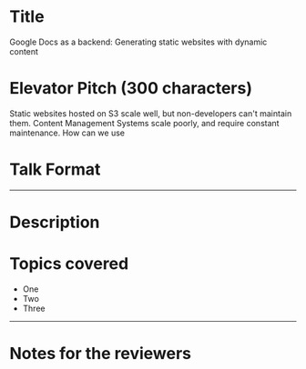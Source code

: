 # Title
Google Docs as a backend: Generating static websites with dynamic content

# Elevator Pitch (300 characters)
Static websites hosted on S3 scale well, but non-developers can't maintain them. Content Management Systems scale poorly, and require constant maintenance. How can we use 

# Talk Format

---

# Description

# Topics covered
* One
* Two
* Three

---

# Notes for the reviewers

